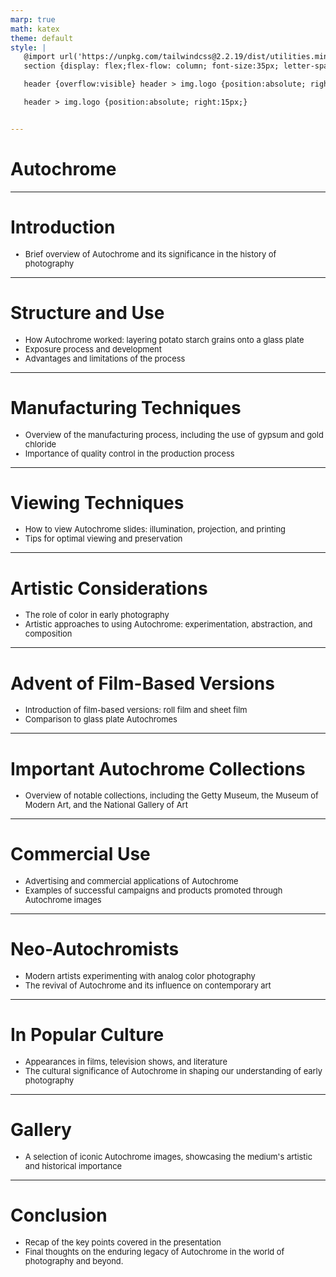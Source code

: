 ```yaml
---
marp: true
math: katex
theme: default
style: |
   @import url('https://unpkg.com/tailwindcss@2.2.19/dist/utilities.min.css');
   section {display: flex;flex-flow: column; font-size:35px; letter-spacing:1.4px;}

   header {overflow:visible} header > img.logo {position:absolute; right:15px;}

   header > img.logo {position:absolute; right:15px;}


---
```

<!-- backgroundImage: url('backgrounds/aaabstract (12).png') -->
<!-- _class: lead -->

 # **Autochrome**

---
<style scoped>p,li {font-size:0.96em}</style>

 # Introduction

- Brief overview of Autochrome and its significance in the history of photography

---
<style scoped>p,li {font-size:0.88em}</style>

 # Structure and Use

- How Autochrome worked: layering potato starch grains onto a glass plate
- Exposure process and development
- Advantages and limitations of the process

---
<style scoped>p,li {font-size:0.92em}</style>

 # Manufacturing Techniques
- Overview of the manufacturing process, including the use of gypsum and gold chloride
- Importance of quality control in the production process


---
<style scoped>p,li {font-size:0.92em}</style>

 # Viewing Techniques
- How to view Autochrome slides: illumination, projection, and printing
- Tips for optimal viewing and preservation


---
<style scoped>p,li {font-size:0.92em}</style>

 # **Artistic Considerations**
- The role of color in early photography
- Artistic approaches to using Autochrome: experimentation, abstraction, and composition


---
<style scoped>p,li {font-size:0.92em}</style>

 # **Advent of Film-Based Versions**
- Introduction of film-based versions: roll film and sheet film
- Comparison to glass plate Autochromes


---
<style scoped>p,li {font-size:0.96em}</style>

 # Important Autochrome Collections
- Overview of notable collections, including the Getty Museum, the Museum of Modern Art, and the National Gallery of Art


---
<style scoped>p,li {font-size:0.92em}</style>

 # Commercial Use

- Advertising and commercial applications of Autochrome
- Examples of successful campaigns and products promoted through Autochrome images

---
<style scoped>p,li {font-size:0.92em}</style>

 # Neo-Autochromists

- Modern artists experimenting with analog color photography
- The revival of Autochrome and its influence on contemporary art

---
<style scoped>p,li {font-size:0.92em}</style>

 # In Popular Culture

- Appearances in films, television shows, and literature
- The cultural significance of Autochrome in shaping our understanding of early photography

---
<style scoped>p,li {font-size:0.96em}</style>

 # **Gallery**

- A selection of iconic Autochrome images, showcasing the medium's artistic and historical importance

---
<style scoped>p,li {font-size:0.92em}</style>

 # Conclusion
- Recap of the key points covered in the presentation
- Final thoughts on the enduring legacy of Autochrome in the world of photography and beyond.
